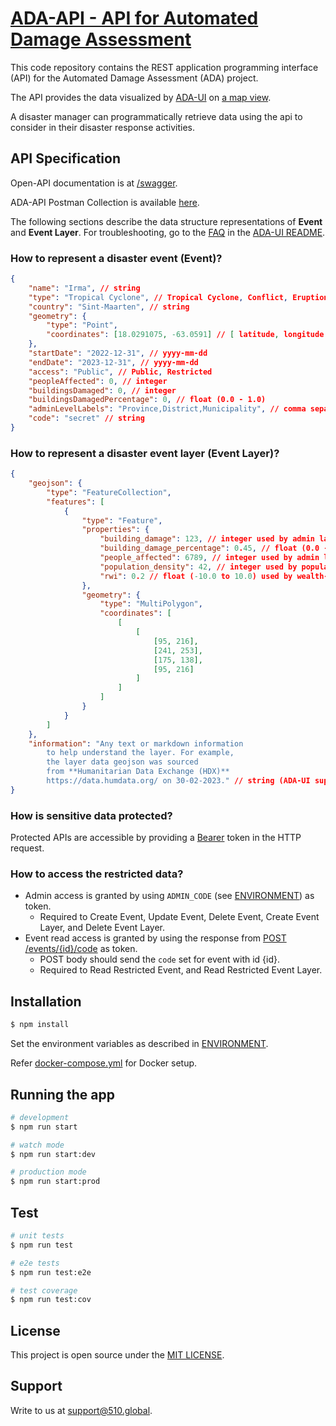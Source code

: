 # [ADA-API - API for Automated Damage Assessment](https://ada.510.global/api/swagger)

This code repository contains the REST application programming interface (API) for the Automated Damage Assessment (ADA) project.

The API provides the data visualized by [ADA-UI](https://github.com/rodekruis/ADA-UI) on [a map view](https://ada.510.global).

A disaster manager can programmatically retrieve data using the api to consider in their disaster response activities.

## API Specification

Open-API documentation is at [/swagger](https://ada.510.global/api/swagger).

ADA-API Postman Collection is available [here](./docs/ADA-API.postman_collection.json).

The following sections describe the data structure representations of **Event** and **Event Layer**. For troubleshooting, go to the [FAQ](https://github.com/rodekruis/ADA-UI#frequently-asked-questions) in the [ADA-UI README](https://github.com/rodekruis/ADA-UI/blob/main/README.md).

### How to represent a disaster event (Event)?

```json
{
    "name": "Irma", // string
    "type": "Tropical Cyclone", // Tropical Cyclone, Conflict, Eruption, Earthquake, Fire, Flood, Heavy Rain, Landslide, Tsunami
    "country": "Sint-Maarten", // string
    "geometry": {
        "type": "Point",
        "coordinates": [18.0291075, -63.0591] // [ latitude, longitude ]
    },
    "startDate": "2022-12-31", // yyyy-mm-dd
    "endDate": "2023-12-31", // yyyy-mm-dd
    "access": "Public", // Public, Restricted
    "peopleAffected": 0, // integer
    "buildingsDamaged": 0, // integer
    "buildingsDamagedPercentage": 0, // float (0.0 - 1.0)
    "adminLevelLabels": "Province,District,Municipality", // comma separated strings
    "code": "secret" // string
}
```

### How to represent a disaster event layer (Event Layer)?

```json
{
    "geojson": {
        "type": "FeatureCollection",
        "features": [
            {
                "type": "Feature",
                "properties": {
                    "building_damage": 123, // integer used by admin layers
                    "building_damage_percentage": 0.45, // float (0.0 - 1.0) used by admin layers
                    "people_affected": 6789, // integer used by admin layers
                    "population_density": 42, // integer used by population-density layer
                    "rwi": 0.2 // float (-10.0 to 10.0) used by wealth-index layer
                },
                "geometry": {
                    "type": "MultiPolygon",
                    "coordinates": [
                        [
                            [
                                [95, 216],
                                [241, 253],
                                [175, 138],
                                [95, 216]
                            ]
                        ]
                    ]
                }
            }
        ]
    },
    "information": "Any text or markdown information
        to help understand the layer. For example,
        the layer data geojson was sourced
        from **Humanitarian Data Exchange (HDX)**
        https://data.humdata.org/ on 30-02-2023." // string (ADA-UI supports markdown)
}
```

### How is sensitive data protected?

Protected APIs are accessible by providing a [Bearer](https://swagger.io/docs/specification/authentication/bearer-authentication/) token in the HTTP request.

### How to access the restricted data?

-   Admin access is granted by using `ADMIN_CODE` (see [ENVIRONMENT](./docs/ENVIRONMENT.md)) as token.
    -   Required to Create Event, Update Event, Delete Event, Create Event Layer, and Delete Event Layer.
-   Event read access is granted by using the response from [POST /events/{id}/code](https://ada.510.global/api/swagger/#/event-code/EventController_code) as token.
    -   POST body should send the `code` set for event with id {id}.
    -   Required to Read Restricted Event, and Read Restricted Event Layer.

## Installation

```bash
$ npm install
```

Set the environment variables as described in [ENVIRONMENT](./docs/ENVIRONMENT.md).

Refer [docker-compose.yml](./docker-compose.yml) for Docker setup.

## Running the app

```bash
# development
$ npm run start

# watch mode
$ npm run start:dev

# production mode
$ npm run start:prod
```

## Test

```bash
# unit tests
$ npm run test

# e2e tests
$ npm run test:e2e

# test coverage
$ npm run test:cov
```

## License

This project is open source under the [MIT LICENSE](./LICENSE).

## Support

Write to us at [support@510.global](mailto:support@510.global).
